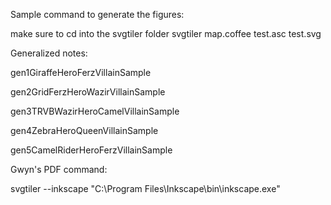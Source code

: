 Sample command to generate the figures:

make sure to cd into the svgtiler folder
svgtiler map.coffee test.asc test.svg

Generalized notes:

gen1GiraffeHeroFerzVillainSample

gen2GridFerzHeroWazirVillainSample

gen3TRVBWazirHeroCamelVillainSample

gen4ZebraHeroQueenVillainSample

gen5CamelRiderHeroFerzVillainSample

Gwyn's PDF command:

svgtiler --inkscape "C:\Program Files\Inkscape\bin\inkscape.exe"
